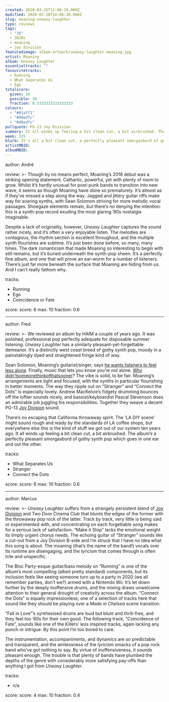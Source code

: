 ```yaml
---
created: 2020-03-25T12:00:19.000Z
modified: 2020-03-28T18:06:30.000Z
slug: moaning-uneasy-laughter
type: reviews
tags:
  - "16"
  - 2020s
  - moaning
  - joy division
featuredimage: album-artwork/uneasy-laughter-moaning.jpg
artist: Moaning
album: Uneasy Laughter
essentialtracks: ""
favouritetracks:
  - Running
  - What Seperates Us
  - Ego
totalscore:
  given: 16
  possible: 30
  fraction: 0.5333333333333333
colours:
  - "#01aff1"
  - "#d6edfc"
  - "#d6edfc"
pullquote: PG-13 Joy Division
summary: It all winds up feeling a bit clean cut, a bit airbrushed. The album’s a perfectly pleasant smorgasbord of gothy synth pop which goes in one ear and out the other.
week: 225
blurb: It's all a bit clean cut, a perfectly pleasant smorgasbord of gothy synth pop which goes in one ear and out the other.
artistMBID:
albumMBID:
---
```

author: André

review: >-
  Though by no means perfect, Moaning’s 2018 debut was a striking opening statement. Cathartic, powerful, yet with plenty of room to grow. Whilst it’s hardly unusual for post-punk bands to transition into new wave, it seems as though Moaning have done so prematurely. It’s almost as if they’ve missed a step along the way. Jagged and jittery guitar riffs make way for soaring synths, with Sean Solomon striving for more melodic vocal passages. Shoegaze elements remain, but there’s no denying the intention: this is a synth-pop record exuding the most glaring ’80s nostalgia imaginable.

  Despite a lack of originality, however, *Uneasy Laughter* captures the sound rather nicely, and it’s often a very enjoyable listen. The melodies are contagious, the rhythm section is excellent throughout, and the multiple synth flourishes are sublime. It’s just been done before, so many, many times. The dark romanticism that made Moaning so interesting to begin with still remains, but it’s buried underneath the synth-pop sheen. It’s a perfectly fine album, and one that will prove an ear-worm for a number of listeners. There’s just far more beneath the surface that Moaning are hiding from us. And I can’t really fathom why.

tracks:
  - Running
  - ­­Ego
  - ­­Coincidence or Fate

score:
  score: 6
  max: 10
  fraction: 0.6

---
author: Fred

review: >-
  We reviewed an album by HAIM a couple of years ago. It was polished, professional pop perfectly adequate for disposable summer listening. *Uneasy Laughter* has a similarly pleasant-yet-forgettable demeanor. It’s a distinctly west coast breed of gothy synth pop, moody in a painstakingly dyed and straightened fringe kind of way.

  Sean Solomon, Moaning’s guitarist/singer, says [he wants listeners to feel less alone](https://aestheticmagazinetoronto.com/2020/03/05/sxsw-2020-preview-interview-moaning-talks-uneasy-laughter-sobriety-diy-music/). Finally, music that lets you know you’re not alone. [Why](<reviews/nine-inch-nails-the-downward-spiral/>) [didn’t](<reviews/radiohead-ok-computer/>)[someone](<reviews/kendrick-lamar-to-pimp-a-butterfly/>)[think](<reviews/neil-young-on-the-beach/>)[of](<reviews/solange-a-seat-at-the-table/>)[that](<reviews/godspeed-you-black-emperor-f-sharp-a-sharp-infinity/>)[sooner](<https://en.wikipedia.org/wiki/Blues>)? The vibe is solid, to be fair. Moaning’s arrangements are tight and focused, with the synths in particular flourishing in better moments. The way they ripple out on “Stranger” and “Connect the Dots” is especially lovely. Andrew MacKelvie’s fidgety drumming bounces off the loftier sounds nicely, and bassist/keyboardist Pascal Stevenson does an admirable job juggling his responsibilities. Together they weave a decent PG-13 [Joy Division](<reviews/joy-division-unknown-pleasures/>) sound.

  There’s no escaping that California throwaway spirit. The ‘LA DIY scene’ might sound rough and ready by the standards of LA coffee shops, but everywhere else this is the kind of stuff we got out of our system ten years ago. It all winds up feeling a bit clean cut, a bit airbrushed. The album’s a perfectly pleasant smorgasbord of gothy synth pop which goes in one ear and out the other.

tracks:
  - What Separates Us
  - ­­Stranger
  - ­­Connect the Dots

score:
  score: 6
  max: 10
  fraction: 0.6

---
author: Marcus

review: >-
  *Uneasy Laughter* suffers from a strangely persistent blend of [Joy Division](<reviews/joy-division-unknown-pleasures/>) and Two Door Cinema Club that blunts the edges of the former with the throwaway pop rock of the latter. Track by track, very little is being said or experimented with, and concentrating on each forgettable song makes for a serious lack of satisfaction. “Make it Stop” lacks the emotional weight its limply urgent chorus needs. The echoing guitar of “Stranger” sounds like a cut-out from a Joy Division B-side and I’m struck that I have no idea what this song is about. The moaning (that’s the name of the band!) vocals over its runtime are disengaging, and the lyricism that comes through is often trite and unspecific.

  The Bloc Party-esque guitar/bass melody on “Running” is one of the album’s most compelling (albeit pretty standard) components, but its inclusion feels like seeing someone turn up to a party in 2020 (we all remember parties, don’t we?) armed with a Nintendo Wii. It’s let down further by the deeply inoffensive drums, and the mixing draws unwelcome attention to their general drought of creativity across the album. “Connect the Dots” is equally impressionless; one of a selection of tracks here that sound like they should be playing over a *Made in Chelsea* scene transition.

  “Fall in Love”’s synthesised drums are loud but blunt and thrill-free, and they feel too ’80s for their own good. The following track, “Coincidence of Fate”, sounds like one of the Killers’ less inspired tracks, again lacking any punch or intrigue. By this point I’m too bored to care.

  The instrumentation, accompaniments, and dynamics are so predictable and transparent, and the aimlessness of the lyricism smacks of a pop rock band who’ve got nothing to say. By virtue of inoffensiveness, it sounds pleasant enough. The trouble is that plenty of bands have plumbed the depths of the genre with considerably more satisfying pay-offs than anything I got from *Uneasy Laughter*.

tracks:
  - n/a

score:
  score: 4
  max: 10
  fraction: 0.4
